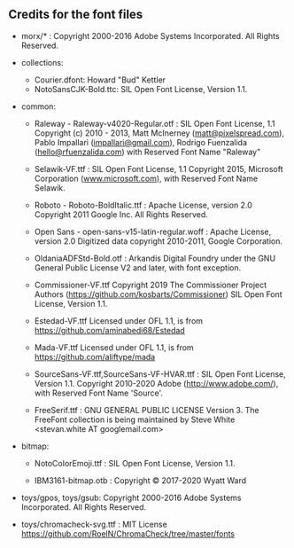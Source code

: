 ## Credits for the font files

- morx/* : 
    Copyright 2000-2016 Adobe Systems Incorporated. All Rights Reserved.

- collections:
    - Courier.dfont: Howard "Bud" Kettler
    - NotoSansCJK-Bold.ttc: SIL Open Font License, Version 1.1.

- common:
    - Raleway - Raleway-v4020-Regular.otf : SIL Open Font License, 1.1
	Copyright (c) 2010 - 2013, Matt McInerney (matt@pixelspread.com), Pablo Impallari (impallari@gmail.com), Rodrigo Fuenzalida (hello@rfuenzalida.com) with Reserved Font Name "Raleway"

    - Selawik-VF.ttf : SIL Open Font License, 1.1 Copyright 2015, Microsoft Corporation (www.microsoft.com), with Reserved Font Name Selawik.

    - Roboto - Roboto-BoldItalic.ttf : Apache License, version 2.0
	Copyright 2011 Google Inc. All Rights Reserved.

    - Open Sans - open-sans-v15-latin-regular.woff : Apache License, version 2.0
	Digitized data copyright 2010-2011, Google Corporation.

    - OldaniaADFStd-Bold.otf : Arkandis Digital Foundry under the GNU General Public License V2 and later, with font exception.

    - Commissioner-VF.ttf
	Copyright 2019 The Commissioner Project Authors (https://github.com/kosbarts/Commissioner)
	SIL Open Font License, Version 1.1.

    - Estedad-VF.ttf
	Licensed under OFL 1.1, is from https://github.com/aminabedi68/Estedad
 
    - Mada-VF.ttf
	Licensed under OFL 1.1, is from https://github.com/aliftype/mada
 
    - SourceSans-VF.ttf,SourceSans-VF-HVAR.ttf : SIL Open Font License, Version 1.1. Copyright 2010-2020 Adobe (http://www.adobe.com/), with Reserved Font Name 'Source'.

    - FreeSerif.ttf : GNU GENERAL PUBLIC LICENSE  Version 3. The FreeFont collection is being maintained by Steve White <stevan.white AT googlemail.com>


- bitmap:
    - NotoColorEmoji.ttf : SIL Open Font License, Version 1.1.

    - IBM3161-bitmap.otb : Copyright © 2017-2020 Wyatt Ward
    
- toys/gpos, toys/gsub: Copyright 2000-2016 Adobe Systems Incorporated. All Rights Reserved.

- toys/chromacheck-svg.ttf : MIT License https://github.com/RoelN/ChromaCheck/tree/master/fonts
